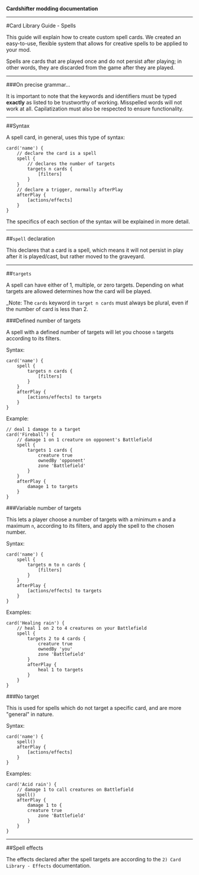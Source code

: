 **Cardshifter modding documentation**

---

#Card Library Guide - Spells

This guide will explain how to create custom spell cards. We created an easy-to-use, flexible system that allows for creative spells to be applied to your mod. 

Spells are cards that are played once and do not persist after playing; in other words, they are discarded from the game after they are played. 

---

###On precise grammar...

It is important to note that the keywords and identifiers must be typed **exactly** as listed to be trustworthy of working. Misspelled words will not work at all. Capilatization must also be respected to ensure functionality.

---

##Syntax

A spell card, in general, uses this type of syntax:

    card('name') {
        // declare the card is a spell
        spell {
            // declares the number of targets
            targets n cards {
                [filters]
            }
        }
        // declare a trigger, normally afterPlay
        afterPlay {
            [actions/effects]
        }
    }
    
The specifics of each section of the syntax will be explained in more detail.

---

##`spell` declaration

This declares that a card is a spell, which means it will not persist in play after it is played/cast, but rather moved to the graveyard. 

---

##`targets`

A spell can have either of 1, multiple, or zero targets. Depending on what targets are allowed determines how the card will be played. 

_Note: The `cards` keyword in `target n cards` must always be plural, even if the number of card is less than 2.

###Defined number of targets

A spell with a defined number of targets will let you choose `n` targets according to its filters.

Syntax:

    card('name') {
        spell {
            targets n cards {
                [filters]
            }
        }
        afterPlay {
            [actions/effects] to targets
        }
    }
    
Example: 

    // deal 1 damage to a target
    card('Fireball') {
        // damage 1 on 1 creature on opponent's Battlefield
        spell {
            targets 1 cards {
                creature true
                ownedBy 'opponent'
                zone 'Battlefield'
            }
        }
        afterPlay {
            damage 1 to targets
        }
    }
    
###Variable number of targets

This lets a player choose a number of targets with a minimum `m` and a maximum `n`, according to its filters, and apply the spell to the chosen number.

Syntax:

    card('name') {
        spell {
            targets m to n cards {
                [filters]
            }
        }
        afterPlay {
            [actions/effects] to targets
        }
    }

Examples:

    card('Healing rain') {
        // heal 1 on 2 to 4 creatures on your Battlefield
        spell {
            targets 2 to 4 cards {
                creature true
                ownedBy 'you'
                zone 'Battlefield'
            }
            afterPlay {
                heal 1 to targets
            }
        }
    }
    
###No target

This is used for spells which do not target a specific card, and are more "general" in nature.

Syntax:

    card('name') {
        spell()
        afterPlay {
            [actions/effects]
        }
    }

Examples:

    card('Acid rain') {
        // damage 1 to call creatures on Battlefield
        spell()
        afterPlay {
            damage 1 to {
            creature true
                zone 'Battlefield'
            }
        }
    }
    
---

##Spell effects

The effects declared after the spell targets are according to the `2) Card Library - Effects` documentation. 